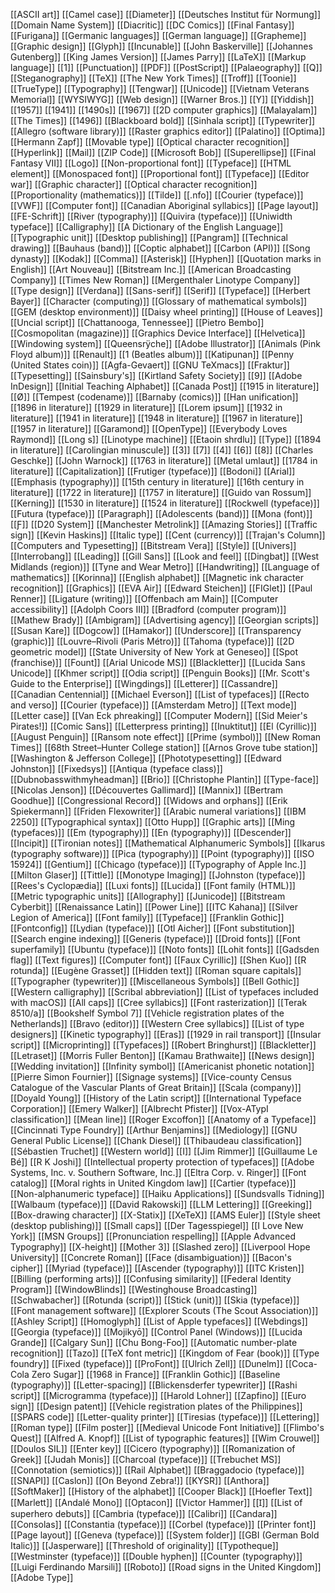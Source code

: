 [[ASCII art]]
[[Camel case]]
[[Diameter]]
[[Deutsches Institut für Normung]]
[[Domain Name System]]
[[Diacritic]]
[[DC Comics]]
[[Final Fantasy]]
[[Furigana]]
[[Germanic languages]]
[[German language]]
[[Grapheme]]
[[Graphic design]]
[[Glyph]]
[[Incunable]]
[[John Baskerville]]
[[Johannes Gutenberg]]
[[King James Version]]
[[James Parry]]
[[LaTeX]]
[[Markup language]]
[[1]]
[[Punctuation]]
[[PDF]]
[[PostScript]]
[[Palaeography]]
[[Q]]
[[Steganography]]
[[TeX]]
[[The New York Times]]
[[Troff]]
[[Toonie]]
[[TrueType]]
[[Typography]]
[[Tengwar]]
[[Unicode]]
[[Vietnam Veterans Memorial]]
[[WYSIWYG]]
[[Web design]]
[[Warner Bros.]]
[[Y]]
[[Yiddish]]
[[1957]]
[[1941]]
[[1490s]]
[[1967]]
[[2D computer graphics]]
[[Malayalam]]
[[The Times]]
[[1496]]
[[Blackboard bold]]
[[Sinhala script]]
[[Typewriter]]
[[Allegro (software library)]]
[[Raster graphics editor]]
[[Palatino]]
[[Optima]]
[[Hermann Zapf]]
[[Movable type]]
[[Optical character recognition]]
[[Hyperlink]]
[[Mail]]
[[ZIP Code]]
[[Microsoft Bob]]
[[Superellipse]]
[[Final Fantasy VII]]
[[Logo]]
[[Non-proportional font]]
[[Typeface]]
[[HTML element]]
[[Monospaced font]]
[[Proportional font]]
[[Typeface]]
[[Editor war]]
[[Graphic character]]
[[Optical character recognition]]
[[Proportionality (mathematics)]]
[[Tilde]]
[[.nfo]]
[[Courier (typeface)]]
[[VWF]]
[[Computer font]]
[[Canadian Aboriginal syllabics]]
[[Page layout]]
[[FE-Schrift]]
[[River (typography)]]
[[Quivira (typeface)]]
[[Uniwidth typeface]]
[[Calligraphy]]
[[A Dictionary of the English Language]]
[[Typographic unit]]
[[Desktop publishing]]
[[Pangram]]
[[Technical drawing]]
[[Bauhaus (band)]]
[[Coptic alphabet]]
[[Carbon (API)]]
[[Song dynasty]]
[[Kodak]]
[[Comma]]
[[Asterisk]]
[[Hyphen]]
[[Quotation marks in English]]
[[Art Nouveau]]
[[Bitstream Inc.]]
[[American Broadcasting Company]]
[[Times New Roman]]
[[Mergenthaler Linotype Company]]
[[Type design]]
[[Verdana]]
[[Sans-serif]]
[[Serif]]
[[Typeface]]
[[Herbert Bayer]]
[[Character (computing)]]
[[Glossary of mathematical symbols]]
[[GEM (desktop environment)]]
[[Daisy wheel printing]]
[[House of Leaves]]
[[Uncial script]]
[[Chattanooga, Tennessee]]
[[Pietro Bembo]]
[[Cosmopolitan (magazine)]]
[[Graphics Device Interface]]
[[Helvetica]]
[[Windowing system]]
[[Queensrÿche]]
[[Adobe Illustrator]]
[[Animals (Pink Floyd album)]]
[[Renault]]
[[1 (Beatles album)]]
[[Katipunan]]
[[Penny (United States coin)]]
[[Agfa-Gevaert]]
[[GNU TeXmacs]]
[[Fraktur]]
[[Typesetting]]
[[Sainsbury's]]
[[Kirtland Safety Society]]
[[9]]
[[Adobe InDesign]]
[[Initial Teaching Alphabet]]
[[Canada Post]]
[[1915 in literature]]
[[Ø]]
[[Tempest (codename)]]
[[Barnaby (comics)]]
[[Han unification]]
[[1896 in literature]]
[[1929 in literature]]
[[Lorem ipsum]]
[[1932 in literature]]
[[1941 in literature]]
[[1948 in literature]]
[[1967 in literature]]
[[1957 in literature]]
[[Garamond]]
[[OpenType]]
[[Everybody Loves Raymond]]
[[Long s]]
[[Linotype machine]]
[[Etaoin shrdlu]]
[[Type]]
[[1894 in literature]]
[[Carolingian minuscule]]
[[3]]
[[7]]
[[4]]
[[6]]
[[8]]
[[Charles Geschke]]
[[John Warnock]]
[[1763 in literature]]
[[Metal umlaut]]
[[1784 in literature]]
[[Capitalization]]
[[Frutiger (typeface)]]
[[Bodoni]]
[[Arial]]
[[Emphasis (typography)]]
[[15th century in literature]]
[[16th century in literature]]
[[1722 in literature]]
[[1757 in literature]]
[[Guido van Rossum]]
[[Kerning]]
[[1530 in literature]]
[[1524 in literature]]
[[Rockwell (typeface)]]
[[Futura (typeface)]]
[[Paragraph]]
[[Adolescents (band)]]
[[Mona (font)]]
[[Ƒ]]
[[D20 System]]
[[Manchester Metrolink]]
[[Amazing Stories]]
[[Traffic sign]]
[[Kevin Haskins]]
[[Italic type]]
[[Cent (currency)]]
[[Trajan's Column]]
[[Computers and Typesetting]]
[[Bitstream Vera]]
[[Style]]
[[Univers]]
[[Interrobang]]
[[Leading]]
[[Gill Sans]]
[[Look and feel]]
[[Dingbat]]
[[West Midlands (region)]]
[[Tyne and Wear Metro]]
[[Handwriting]]
[[Language of mathematics]]
[[Korinna]]
[[English alphabet]]
[[Magnetic ink character recognition]]
[[Graphics]]
[[EVA Air]]
[[Edward Steichen]]
[[FIGlet]]
[[Paul Renner]]
[[Ligature (writing)]]
[[Offenbach am Main]]
[[Computer accessibility]]
[[Adolph Coors III]]
[[Bradford (computer program)]]
[[Mathew Brady]]
[[Ambigram]]
[[Advertising agency]]
[[Georgian scripts]]
[[Susan Kare]]
[[Dogcow]]
[[Hamakor]]
[[Underscore]]
[[Transparency (graphic)]]
[[Louvre–Rivoli (Paris Métro)]]
[[Tahoma (typeface)]]
[[2D geometric model]]
[[State University of New York at Geneseo]]
[[Spot (franchise)]]
[[Fount]]
[[Arial Unicode MS]]
[[Blackletter]]
[[Lucida Sans Unicode]]
[[Khmer script]]
[[Odia script]]
[[Penguin Books]]
[[Mr. Scott's Guide to the Enterprise]]
[[Wingdings]]
[[Letterer]]
[[Cassandre]]
[[Canadian Centennial]]
[[Michael Everson]]
[[List of typefaces]]
[[Recto and verso]]
[[Courier (typeface)]]
[[Amsterdam Metro]]
[[Text mode]]
[[Letter case]]
[[Van Eck phreaking]]
[[Computer Modern]]
[[Sid Meier's Pirates!]]
[[Comic Sans]]
[[Letterpress printing]]
[[Inuktitut]]
[[El (Cyrillic)]]
[[August Penguin]]
[[Ransom note effect]]
[[Prime (symbol)]]
[[New Roman Times]]
[[68th Street–Hunter College station]]
[[Arnos Grove tube station]]
[[Washington & Jefferson College]]
[[Phototypesetting]]
[[Edward Johnston]]
[[Fixedsys]]
[[Antiqua (typeface class)]]
[[Dubnobasswithmyheadman]]
[[Brio]]
[[Christophe Plantin]]
[[Type-face]]
[[Nicolas Jenson]]
[[Découvertes Gallimard]]
[[Mannix]]
[[Bertram Goodhue]]
[[Congressional Record]]
[[Widows and orphans]]
[[Erik Spiekermann]]
[[Friden Flexowriter]]
[[Arabic numeral variations]]
[[IBM 2250]]
[[Typographical syntax]]
[[Otto Hupp]]
[[Graphic arts]]
[[Ming (typefaces)]]
[[Em (typography)]]
[[En (typography)]]
[[Descender]]
[[Incipit]]
[[Tironian notes]]
[[Mathematical Alphanumeric Symbols]]
[[Ikarus (typography software)]]
[[Pica (typography)]]
[[Point (typography)]]
[[ISO 15924]]
[[Gentium]]
[[Chicago (typeface)]]
[[Typography of Apple Inc.]]
[[Milton Glaser]]
[[Tittle]]
[[Monotype Imaging]]
[[Johnston (typeface)]]
[[Rees's Cyclopædia]]
[[Luxi fonts]]
[[Lucida]]
[[Font family (HTML)]]
[[Metric typographic units]]
[[Allography]]
[[Junicode]]
[[Bitstream Cyberbit]]
[[Renaissance Latin]]
[[Power Line]]
[[ITC Kahana]]
[[Silver Legion of America]]
[[Font family]]
[[Typeface]]
[[Franklin Gothic]]
[[Fontconfig]]
[[Lydian (typeface)]]
[[Otl Aicher]]
[[Font substitution]]
[[Search engine indexing]]
[[Generis (typeface)]]
[[Droid fonts]]
[[Font superfamily]]
[[Ubuntu (typeface)]]
[[Noto fonts]]
[[Lohit fonts]]
[[Gadsden flag]]
[[Text figures]]
[[Computer font]]
[[Faux Cyrillic]]
[[Shen Kuo]]
[[R rotunda]]
[[Eugène Grasset]]
[[Hidden text]]
[[Roman square capitals]]
[[Typographer (typewriter)]]
[[Miscellaneous Symbols]]
[[Bell Gothic]]
[[Western calligraphy]]
[[Scribal abbreviation]]
[[List of typefaces included with macOS]]
[[All caps]]
[[Cree syllabics]]
[[Font rasterization]]
[[Terak 8510/a]]
[[Bookshelf Symbol 7]]
[[Vehicle registration plates of the Netherlands]]
[[Bravo (editor)]]
[[Western Cree syllabics]]
[[List of type designers]]
[[Kinetic typography]]
[[Eras]]
[[1929 in rail transport]]
[[Insular script]]
[[Microprinting]]
[[Typefaces]]
[[Robert Bringhurst]]
[[Blackletter]]
[[Letraset]]
[[Morris Fuller Benton]]
[[Kamau Brathwaite]]
[[News design]]
[[Wedding invitation]]
[[Infinity symbol]]
[[Americanist phonetic notation]]
[[Pierre Simon Fournier]]
[[Signage systems]]
[[Vice-county Census Catalogue of the Vascular Plants of Great Britain]]
[[Scala (company)]]
[[Doyald Young]]
[[History of the Latin script]]
[[International Typeface Corporation]]
[[Emery Walker]]
[[Albrecht Pfister]]
[[Vox-ATypI classification]]
[[Mean line]]
[[Roger Excoffon]]
[[Anatomy of a Typeface]]
[[Cincinnati Type Foundry]]
[[Arthur Benjamins]]
[[Mediology]]
[[GNU General Public License]]
[[Chank Diesel]]
[[Thibaudeau classification]]
[[Sébastien Truchet]]
[[Western world]]
[[I]]
[[Jim Rimmer]]
[[Guillaume Le Bé]]
[[R K Joshi]]
[[Intellectual property protection of typefaces]]
[[Adobe Systems, Inc. v. Southern Software, Inc.]]
[[Eltra Corp. v. Ringer]]
[[Font catalog]]
[[Moral rights in United Kingdom law]]
[[Cartier (typeface)]]
[[Non-alphanumeric typeface]]
[[Haiku Applications]]
[[Sundsvalls Tidning]]
[[Walbaum (typeface)]]
[[David Rakowski]]
[[LLM Lettering]]
[[Greeking]]
[[Box-drawing character]]
[[X-Statix]]
[[XeTeX]]
[[AMS Euler]]
[[Style sheet (desktop publishing)]]
[[Small caps]]
[[Der Tagesspiegel]]
[[I Love New York]]
[[MSN Groups]]
[[Pronunciation respelling]]
[[Apple Advanced Typography]]
[[X-height]]
[[Mother 3]]
[[Slashed zero]]
[[Liverpool Hope University]]
[[Concrete Roman]]
[[Face (disambiguation)]]
[[Bacon's cipher]]
[[Myriad (typeface)]]
[[Ascender (typography)]]
[[ITC Kristen]]
[[Billing (performing arts)]]
[[Confusing similarity]]
[[Federal Identity Program]]
[[WindowBlinds]]
[[Westinghouse Broadcasting]]
[[Schwabacher]]
[[Rotunda (script)]]
[[Stick (unit)]]
[[Skia (typeface)]]
[[Font management software]]
[[Explorer Scouts (The Scout Association)]]
[[Ashley Script]]
[[Homoglyph]]
[[List of Apple typefaces]]
[[Webdings]]
[[Georgia (typeface)]]
[[Mojikyō]]
[[Control Panel (Windows)]]
[[Lucida Grande]]
[[Calgary Sun]]
[[Chu Bong-Foo]]
[[Automatic number-plate recognition]]
[[Tazo]]
[[TeX font metric]]
[[Kingdom of Fear (book)]]
[[Type foundry]]
[[Fixed (typeface)]]
[[ProFont]]
[[Ulrich Zell]]
[[Dunelm]]
[[Coca-Cola Zero Sugar]]
[[1968 in France]]
[[Franklin Gothic]]
[[Baseline (typography)]]
[[Letter-spacing]]
[[Blickensderfer typewriter]]
[[Rashi script]]
[[Microgramma (typeface)]]
[[Harold Lohner]]
[[Zapfino]]
[[Euro sign]]
[[Design patent]]
[[Vehicle registration plates of the Philippines]]
[[SPARS code]]
[[Letter-quality printer]]
[[Tiresias (typeface)]]
[[Lettering]]
[[Roman type]]
[[Film poster]]
[[Medieval Unicode Font Initiative]]
[[Flimbo's Quest]]
[[Alfred A. Knopf]]
[[List of typographic features]]
[[Wim Crouwel]]
[[Doulos SIL]]
[[Enter key]]
[[Cicero (typography)]]
[[Romanization of Greek]]
[[Judah Monis]]
[[Charcoal (typeface)]]
[[Trebuchet MS]]
[[Connotation (semiotics)]]
[[Rail Alphabet]]
[[Braggadocio (typeface)]]
[[SNAPI]]
[[Caslon]]
[[On Beyond Zebra!]]
[[KYSR]]
[[Anthora]]
[[SoftMaker]]
[[History of the alphabet]]
[[Cooper Black]]
[[Hoefler Text]]
[[Marlett]]
[[Andalé Mono]]
[[Optacon]]
[[Victor Hammer]]
[[Ɪ]]
[[List of superhero debuts]]
[[Cambria (typeface)]]
[[Calibri]]
[[Candara]]
[[Consolas]]
[[Constantia (typeface)]]
[[Corbel (typeface)]]
[[Printer font]]
[[Page layout]]
[[Geneva (typeface)]]
[[System folder]]
[[GBI (German Bold Italic)]]
[[Jasperware]]
[[Threshold of originality]]
[[Typotheque]]
[[Westminster (typeface)]]
[[Double hyphen]]
[[Counter (typography)]]
[[Luigi Ferdinando Marsili]]
[[Roboto]]
[[Road signs in the United Kingdom]]
[[Adobe Type]]
